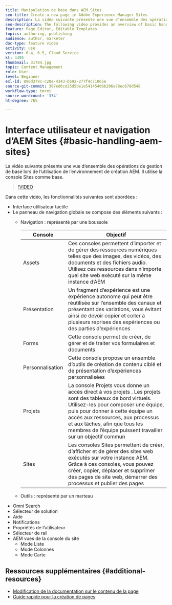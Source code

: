 ```yaml
---
title: Manipulation de base dans AEM Sites
seo-title: Create a new page in Adobe Experience Manager Sites
description: La vidéo suivante présente une vue d’ensemble des opérations de gestion de base lors de l’utilisation de l’environnement de création AEM. Il utilise la console Sites comme base.
seo-description: The following video provides an overview of basic handling when using the AEM author environment. It uses the Sites console as a basis.
feature: Page Editor, Editable Templates
topics: authoring, publishing
audience: author, marketer
doc-type: feature video
activity: use
version: 6.4, 6.5, Cloud Service
kt: 4495
thumbnail: 31784.jpg
topic: Content Management
role: User
level: Beginner
exl-id: 896d378c-c20e-4343-b592-277f4c71065e
source-git-commit: 307ed6cd25d5be1e54145406b206a78ec878d548
workflow-type: tm+mt
source-wordcount: '334'
ht-degree: 76%

---
```


# Interface utilisateur et navigation d’AEM Sites {#basic-handling-aem-sites}

La vidéo suivante présente une vue d’ensemble des opérations de gestion de base lors de l’utilisation de l’environnement de création AEM. Il utilise la console Sites comme base.

>[!VIDEO](https://video.tv.adobe.com/v/31784?quality=12&learn=on)

Dans cette vidéo, les fonctionnalités suivantes sont abordées :

* Interface utilisateur tactile
* Le panneau de navigation globale se compose des éléments suivants :
   * Navigation : représenté par une boussole 

      | Console | Objectif |
      |---|---|
      | Assets | Ces consoles permettent d’importer et de gérer des ressources numériques telles que des images, des vidéos, des documents et des fichiers audio. Utilisez ces ressources dans n’importe quel site web exécuté sur la même instance d’AEM | Communities | Cette console permet de créer et de gérer des sites de communauté pour l’engagement et l’activation | Commerce  | Vous permet de gérer les produits, les catalogues de produits et les commandes liés à vos sites de commerce |
      | Présentation | Un fragment d’expérience est une expérience autonome qui peut être réutilisée sur l’ensemble des canaux et présentant des variations, vous évitant ainsi de devoir copier et coller à plusieurs reprises des expériences ou des parties d’expériences |
      | Forms | Cette console permet de créer, de gérer et de traiter vos formulaires et documents |
      | Personnalisation  | Cette console propose un ensemble d’outils de création de contenu ciblé et de présentation d’expériences personnalisées |
      | Projets | La console Projets vous donne un accès direct à vos projets . Les projets sont des tableaux de bord virtuels. Utilisez-les pour composer une équipe, puis pour donner à cette équipe un accès aux ressources, aux processus et aux tâches, afin que tous les membres de l’équipe puissent travailler sur un objectif commun |
      | Sites | Les consoles Sites permettent de créer, d’afficher et de gérer des sites web exécutés sur votre instance AEM. Grâce à ces consoles, vous pouvez créer, copier, déplacer et supprimer des pages de site web, démarrer des processus et publier des pages |

   * Outils : représenté par un marteau
* Omni Search
* Sélecteur de solution
* Aide
* Notifications
* Propriétés de l’utilisateur
* Sélecteur de rail
* AEM vues de la console du site
   * Mode Liste
   * Mode Colonnes
   * Mode Carte






## Ressources supplémentaires {#additional-resources}

* [Modification de la documentation sur le contenu de la page](https://experienceleague.adobe.com/docs/experience-manager-cloud-service/sites/authoring/fundamentals/editing-content.html?lang=fr)
* [Guide rapide pour la création de pages](https://experienceleague.adobe.com/docs/experience-manager-cloud-service/sites/authoring/getting-started/quick-start.html)
